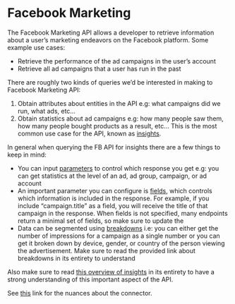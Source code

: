 # Facebook Marketing

The Facebook Marketing API allows a developer to retrieve information about a user’s marketing endeavors on the Facebook platform. Some example use cases:
- Retrieve the performance of the ad campaigns in the user’s account
- Retrieve all ad campaigns that a user has run in the past

There are roughly two kinds of queries we’d be interested in making to Facebook Marketing API:
1. Obtain attributes about entities in the API e.g: what campaigns did we run, what ads, etc…
2. Obtain statistics about ad campaigns e.g: how many people saw them, how many people bought products as a result, etc... This is the most common use case for the API, known as [insights](https://developers.facebook.com/docs/marketing-api/insights).

In general when querying the FB API for insights there are a few things to keep in mind:
- You can input [parameters](https://developers.facebook.com/docs/marketing-api/insights/parameters) to control which response you get e.g: you can get statistics at the level of an ad, ad group, campaign, or ad account
- An important parameter you can configure is [fields](https://developers.facebook.com/docs/marketing-api/insights/fields), which controls which information is included in the response. For example, if you include “campaign.title” as a field, you will receive the title of that campaign in the response. When fields is not specified, many endpoints return a minimal set of fields, so make sure to update the
- Data can be segmented using [breakdowns](https://developers.facebook.com/docs/marketing-api/insights/breakdowns) i.e: you can either get the number of impressions for a campaign as a single number or you can get it broken down by device, gender, or country of the person viewing the advertisement. Make sure to read the provided link about breakdowns in its entirety to understand 

Also make sure to read [this overview of insights](https://developers.facebook.com/docs/marketing-api/insights) in its entirety to have a strong understanding of this important aspect of the API. 

See [this](https://docs.airbyte.io/integrations/sources/facebook-marketing) link for the nuances about the connector.
